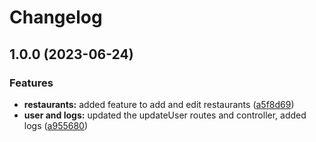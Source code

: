 # Changelog

## 1.0.0 (2023-06-24)


### Features

* **restaurants:** added feature to add and edit restaurants ([a5f8d69](https://github.com/bocacode/bocacode-intranet-api-typescript/commit/a5f8d69c61afd394148ef2d01126c9bbe30752b4))
* **user and logs:** updated the updateUser routes and controller, added logs ([a955680](https://github.com/bocacode/bocacode-intranet-api-typescript/commit/a955680e43b5316a583e7931a3b3ca82cb397173))
